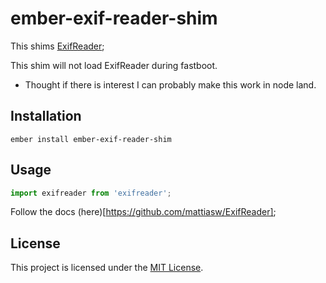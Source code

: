ember-exif-reader-shim
==============================================================================

This shims [ExifReader](https://github.com/mattiasw/ExifReader);

This shim will not load ExifReader during fastboot.
* Thought if there is interest I can probably make this work in node land.


Installation
------------------------------------------------------------------------------

```
ember install ember-exif-reader-shim
```

Usage
------------------------------------------------------------------------------

```javascript
import exifreader from 'exifreader';
```

Follow the docs (here)[https://github.com/mattiasw/ExifReader];

License
------------------------------------------------------------------------------

This project is licensed under the [MIT License](LICENSE.md).
